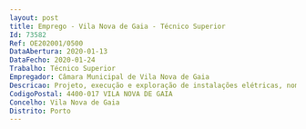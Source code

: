 ```yaml
--- 
layout: post
title: Emprego - Vila Nova de Gaia - Técnico Superior
Id: 73582
Ref: OE202001/0500
DataAbertura: 2020-01-13
DataFecho: 2020-01-24
Trabalho: Técnico Superior
Empregador: Câmara Municipal de Vila Nova de Gaia
Descricao: Projeto, execução e exploração de instalações elétricas, nomeadamente instalações de potência, instalações de meios elevatórios, sistemas elétricos, sistemas de segurança integrada, sistemas de gestão técnica centralizada, instalações de comunicações e instalações de automação. Inclui a aplicação de normas e de regulamentação de segurança Elaboração de documentos técnicos, nos domínios da engenharia eletrotécnica, para processos de contratação pública de aquisição de materiais, equipamentos e de serviços associados à manutenção, apreciação e elaboração de pareceres sobre as correspondentes propostas e gestão dos respetivos processos 
CodigoPostal: 4400-017 VILA NOVA DE GAIA
Concelho: Vila Nova de Gaia
Distrito: Porto
--- 
```

